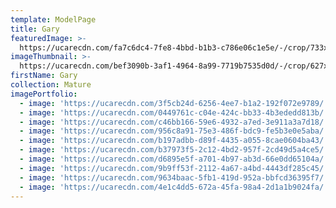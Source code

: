 ```yaml
---
template: ModelPage
title: Gary
featuredImage: >-
  https://ucarecdn.com/fa7c6dc4-7fe8-4bbd-b1b3-c786e06c1e5e/-/crop/733x552/0,79/-/preview/
imageThumbnail: >-
  https://ucarecdn.com/bef3090b-3af1-4964-8a99-7719b7535d0d/-/crop/627x945/53,23/-/preview/
firstName: Gary
collection: Mature
imagePortfolio:
  - image: 'https://ucarecdn.com/3f5cb24d-6256-4ee7-b1a2-192f072e9789/'
  - image: 'https://ucarecdn.com/0449761c-c04e-424c-bb33-4b3ededd813b/'
  - image: 'https://ucarecdn.com/c46bb166-59e6-4932-a7ed-3e911a3a7d18/'
  - image: 'https://ucarecdn.com/956c8a91-75e3-486f-bdc9-fe5b3e0e5aba/'
  - image: 'https://ucarecdn.com/b197adbb-d89f-4435-a055-8cae0604ba43/'
  - image: 'https://ucarecdn.com/b37973f5-2c12-4bd2-957f-2cd49d5a4ce5/'
  - image: 'https://ucarecdn.com/d6895e5f-a701-4b97-ab3d-66e0dd65104a/'
  - image: 'https://ucarecdn.com/9b9ff53f-2112-4a67-a4bd-4443df285c45/'
  - image: 'https://ucarecdn.com/9634baac-5fb1-419d-952a-bbfcd36395f7/'
  - image: 'https://ucarecdn.com/4e1c4dd5-672a-45fa-98a4-2d1a1b9024fa/'
---
```


